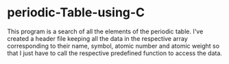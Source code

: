 # periodic-Table-using-C
This program is a search of all the elements of the periodic table. I've created a header file keeping all the data in the respective array corresponding to their name, symbol, atomic number and atomic weight so that I just have to call the respective predefined function to access the data. 
